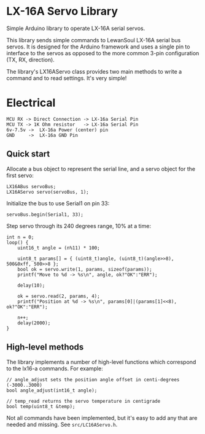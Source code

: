 # LX-16A Servo Library

Simple Arduino library to operate LX-16A serial servos.

This library sends simple commands to LewanSoul LX-16A serial bus servos.
It is designed for the Arduino framework and uses a single pin to interface to the servos
as opposed to the more common 3-pin configuration (TX, RX, direction).

The library's LX16AServo class provides two main methods to write a command and to read settings.
It's very simple!

# Electrical

```
MCU RX -> Direct Connection -> LX-16a Serial Pin
MCU TX -> 1K Ohm resistor   -> LX-16a Serial Pin
6v-7.5v ->  LX-16a Power (center) pin
GND     ->  LX-16a GND Pin
```

## Quick start

Allocate a bus object to represent the serial line, and a servo object for the first servo:
```
LX16ABus servoBus;
LX16AServo servo(servoBus, 1);
```

Initialize the bus to use Serial1 on pin 33:
```
servoBus.begin(Serial1, 33);
```

Step servo through its 240 degrees range, 10% at a time:
```
int n = 0;
loop() {
    uint16_t angle = (n%11) * 100;

    uint8_t params[] = { (uint8_t)angle, (uint8_t)(angle>>8), 500&0xff, 500>>8 };
    bool ok = servo.write(1, params, sizeof(params));
    printf("Move to %d -> %s\n", angle, ok?"OK":"ERR");

    delay(10);

    ok = servo.read(2, params, 4);
    printf("Position at %d -> %s\n", params[0]|(params[1]<<8), ok?"OK":"ERR");

    n++;
    delay(2000);
}
```

## High-level methods

The library implements a number of high-level functions which correspond to the lx16-a commands. For
example:

```
// angle_adjust sets the position angle offset in centi-degrees (-3000..3000)
bool angle_adjust(int16_t angle);

// temp_read returns the servo temperature in centigrade
bool temp(uint8_t &temp);
```
Not all commands have been implemented, but it's easy to add any that are needed and missing.
See `src/LC16AServo.h`.
